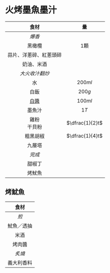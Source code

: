 # 火烤墨魚墨汁

|          食材          |       量        |
| :--------------------: | :-------------: |
|         *爆香*         |                 |
|         黑橄欖         |      $1$顆      |
| 蒜片、洋蔥碎、紅蔥頭碎 |                 |
|       奶油、米酒       |                 |
|     *大火收汁翻炒*     |                 |
|           水           |     $200ml$     |
|          白飯          |     $200g$      |
|        [白醬][]        |     $100ml$     |
|         墨魚汁         |      $1T$       |
|    雞粉<br />干貝粉    | $\dfrac{1}{2}t$ |
|        粗黑胡椒        | $\dfrac{1}{4}t$ |
|         九層塔         |                 |
|         *完成*         |                 |
|         甜椒丁         |                 |
|         烤魷魚         |                 |

[白醬]: /recipes/醬料/白醬

## 烤魷魚

|    食材    |
| :--------: |
|    *煎*    |
| 魷魚／透抽 |
|    米酒    |
|   烤肉醬   |
|   *炙燒*   |
| 義大利香料 |
